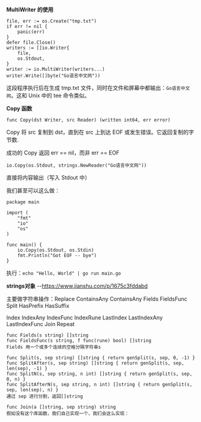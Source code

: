 **MultiWriter 的使用**

```
file, err := os.Create("tmp.txt")
if err != nil {
    panic(err)
}
defer file.Close()
writers := []io.Writer{
	file,
	os.Stdout,
}
writer := io.MultiWriter(writers...)
writer.Write([]byte("Go语言中文网"))
```

这段程序执行后在生成 tmp.txt 文件，同时在文件和屏幕中都输出：`Go语言中文网`。这和 Unix 中的 tee 命令类似。

**Copy 函数**

```
func Copy(dst Writer, src Reader) (written int64, err error)
```

Copy 将 src 复制到 dst，直到在 src 上到达 EOF 或发生错误。它返回复制的字节数.

成功的 Copy 返回 err == nil，而非 err == EOF

```
io.Copy(os.Stdout, strings.NewReader("Go语言中文网"))
```

直接将内容输出（写入 Stdout 中）

我们甚至可以这么做：

```
package main

import (
	"fmt"
	"io"
	"os"
)

func main() {
	io.Copy(os.Stdout, os.Stdin)
	fmt.Println("Got EOF -- bye")
}
```

执行：`echo "Hello, World" | go run main.go`

**strings对象**      --<https://www.jianshu.com/p/1675c3fddabd>

主要做字符串操作：Replace   ContainsAny ContainsAny  Fields FieldsFunc Split  HasPrefix HasSuffix

Index  IndexAny  IndexFunc  IndexRune LastIndex LastIndexAny LastIndexFunc Join Repeat

```
func Fields(s string) []string
func FieldsFunc(s string, f func(rune) bool) []string
Fields 用一个或多个连续的空格分隔字符串s
```

```
func Split(s, sep string) []string { return genSplit(s, sep, 0, -1) }
func SplitAfter(s, sep string) []string { return genSplit(s, sep, len(sep), -1) }
func SplitN(s, sep string, n int) []string { return genSplit(s, sep, 0, n) }
func SplitAfterN(s, sep string, n int) []string { return genSplit(s, sep, len(sep), n) }
通过 sep 进行分割，返回[]string
```

```
func Join(a []string, sep string) string
假如没有这个库函数，我们自己实现一个，我们会这么实现：
```


